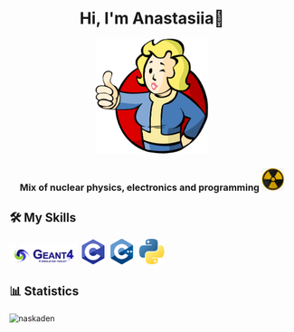 <h1 align="center">Hi, I'm Anastasiia👋</h1>
<p align="center"><img src="fallout.png" alt="fallout" width="200" heigth="200"/></p>
<h3 align="center">Mix of nuclear physics, electronics and programming <img src="radiation.png" alt="c" width="40" heigth="40"/></h3>


## 🛠️ My Skills
<img src="Geant4.PNG" alt="Geant4" width="120" heigth="40"/>&nbsp;
<img src="c.png" alt="c" width="40" heigth="40"/>&nbsp;
<img src="cpp.png" alt="cpp" width="45" heigth="45"/>&nbsp;
<img src="python.png" alt="cpp" width="45" heigth="45"/>&nbsp;


## 📊 Statistics

<p><img align="center"
    src="https://github-readme-stats.vercel.app/api/top-langs?username=naskaden&show_icons=true&locale=en&bg_color=0d1117&text_color=ffffff&layout=compact"
    alt="naskaden" 
    bg_color=#808080/></p>

